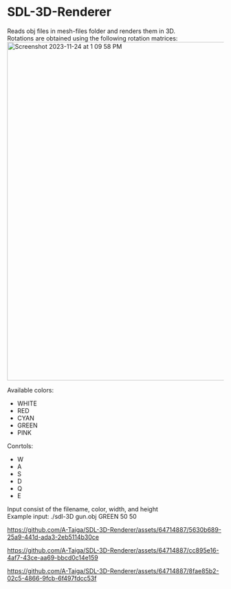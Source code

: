 

# SDL-3D-Renderer
Reads obj files in mesh-files folder and renders them in 3D.\
Rotations are obtained using the following rotation matrices:\
<img width="788" alt="Screenshot 2023-11-24 at 1 09 58 PM" src="https://github.com/A-Taiga/SDL-3D-Renderer/assets/64714887/b69b20f7-a51f-4049-a45f-500e02c023a9">

Available colors:
- WHITE
- RED
- CYAN
- GREEN
- PINK

Conrtols:
- W
- A
- S
- D
- Q
- E

Input consist of the filename, color, width, and height\
Example input: ./sdl-3D gun.obj GREEN 50 50


https://github.com/A-Taiga/SDL-3D-Renderer/assets/64714887/5630b689-25a9-441d-ada3-2eb5114b30ce



https://github.com/A-Taiga/SDL-3D-Renderer/assets/64714887/cc895e16-4af7-43ce-aa69-bbcd0c14e159



https://github.com/A-Taiga/SDL-3D-Renderer/assets/64714887/8fae85b2-02c5-4866-9fcb-6f497fdcc53f

